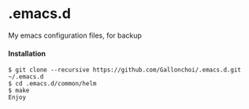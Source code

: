 # .emacs.d
My emacs configuration files, for backup

#### Installation
```
$ git clone --recursive https://github.com/Gallonchoi/.emacs.d.git ~/.emacs.d
$ cd .emacs.d/common/helm
$ make
Enjoy
```
